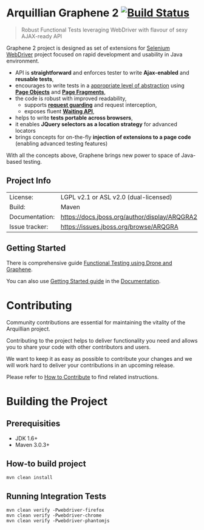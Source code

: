 Arquillian Graphene 2 [![Build Status](https://buildhive.cloudbees.com/job/arquillian/job/arquillian-graphene/badge/icon)](https://buildhive.cloudbees.com/job/arquillian/job/arquillian-graphene/)
=====================

> Robust Functional Tests leveraging WebDriver with flavour of sexy AJAX-ready API


Graphene 2 project is designed as set of extensions for [Selenium WebDriver](http://docs.seleniumhq.org/) project focused on rapid development and usability in Java environment.

* API is **straightforward** and enforces tester to write **Ajax-enabled** and **reusable tests**,
* encourages to write tests in a [appropriate level of abstraction](https://docs.jboss.org/author/display/ARQGRA2/Page+Abstractions) using [**Page Objects**](https://docs.jboss.org/author/display/ARQGRA2/Page+Objects) and [**Page Fragments**](https://docs.jboss.org/author/display/ARQGRA2/Page+Fragments),
* the code is robust with improved readability,
  * supports [**request guarding**](https://docs.jboss.org/author/display/ARQGRA2/Request+Guards) and request interception,
  * exposes fluent [**Waiting API**](https://docs.jboss.org/author/display/ARQGRA2/Graphene+Utility+Class#GrapheneUtilityClass-Waitings),
* helps to write **tests portable across browsers**,
* it enables **JQuery selectors as a location strategy** for advanced locators
* brings concepts for on-the-fly **injection of extensions to a page code** (enabling advanced testing features)

With all the concepts above, Graphene brings new power to space of Java-based testing.

Project Info
------------

<table>
    <tr>
        <td>License:</td>
        <td>LGPL v2.1 or ASL v2.0 (dual-licensed)</td>
    </tr>
    <tr>
        <td>Build:</td>
        <td>Maven</td>
    </tr>
    <tr>
        <td>Documentation:</td>
        <td><a href="https://docs.jboss.org/author/display/ARQGRA2">https://docs.jboss.org/author/display/ARQGRA2</a></td>
    </tr>
    <tr>
        <td>Issue tracker:</td>
        <td><a href="https://issues.jboss.org/browse/ARQGRA">https://issues.jboss.org/browse/ARQGRA</a></td>
    </tr>
</table>


Getting Started
---------------

There is comprehensive guide [Functional Testing using Drone and Graphene](http://arquillian.org/guides/functional_testing_using_graphene/).

You can also use [Getting Started guide](https://docs.jboss.org/author/display/ARQGRA2/Getting+Started) in the [Documentation](https://docs.jboss.org/author/display/ARQGRA2/Home).


Contributing
============

Community contributions are essential for maintaining the vitality of the Arquillian project.

Contributing to the project helps to deliver functionality you need and allows you to share your code with other contributors and users.

We want to keep it as easy as possible to contribute your changes and we will work hard to deliver your contributions in an upcoming release.

Please refer to [How to Contribute](https://github.com/arquillian/arquillian-graphene/blob/master/CONTRIBUTING.md) to find related instructions.


Building the Project
====================

Prerequisities
--------------

* JDK 1.6+
* Maven 3.0.3+


How-to build project
--------------------

    mvn clean install

Running Integration Tests
-------------------------
    
    mvn clean verify -Pwebdriver-firefox
    mvn clean verify -Pwebdriver-chrome
    mvn clean verify -Pwebdriver-phantomjs
